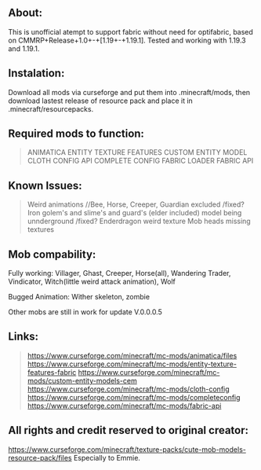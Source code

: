 About:
-------------------------------------------------------
This is unofficial atempt to support fabric without need for optifabric,
based on CMMRP+Release+1.0+-+[1.19+-+1.19.1].
Tested and working with 1.19.3 and 1.19.1.

Instalation:
--------------------------------------------------------
Download all mods via curseforge and put them into .minecraft/mods, then
download lastest release of resource pack and place it in .minecraft/resourcepacks.

Required mods to function:
--------------------------------------------------------
> ANIMATICA 
> ENTITY 
> TEXTURE FEATURES
> CUSTOM ENTITY MODEL
> CLOTH CONFIG API
> COMPLETE CONFIG
> FABRIC LOADER
> FABRIC API

Known Issues:
----------------------------------------------------------------
>Weird animations //Bee, Horse, Creeper, Guardian excluded /fixed?
>Iron golem's and slime's and guard's (elder included) model being unnderground /fixed?
>Enderdragon weird texture
>Mob heads missing textures

Mob compability:
--------------------------------------------------------
Fully working: Villager, Ghast, Creeper, Horse(all), Wandering Trader, Vindicator, Witch(little weird attack animation), Wolf

Bugged Animation: Wither skeleton, zombie

Other mobs are still in work for update V.0.0.0.5

Links:
--------------------------------------------------------
>https://www.curseforge.com/minecraft/mc-mods/animatica/files
>https://www.curseforge.com/minecraft/mc-mods/entity-texture-features-fabric
>https://www.curseforge.com/minecraft/mc-mods/custom-entity-models-cem
>https://www.curseforge.com/minecraft/mc-mods/cloth-config
>https://www.curseforge.com/minecraft/mc-mods/completeconfig
>https://www.curseforge.com/minecraft/mc-mods/fabric-api

All rights and credit reserved to original creator:
------------------------------------------------------
https://www.curseforge.com/minecraft/texture-packs/cute-mob-models-resource-pack/files
Especially to Emmie.

